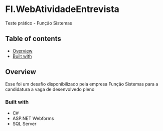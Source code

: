 # FI.WebAtividadeEntrevista

Teste prático - Função Sistemas

## Table of contents

- [Overview](#overview)
- [Built with](#built-with)

## Overview

Esse foi um desafio disponibilizado pela empresa Função Sistemas para a candidatura a vaga de desenvolvedo pleno 

### Built with

- C#
- ASP.NET Webforms
- SQL Server

